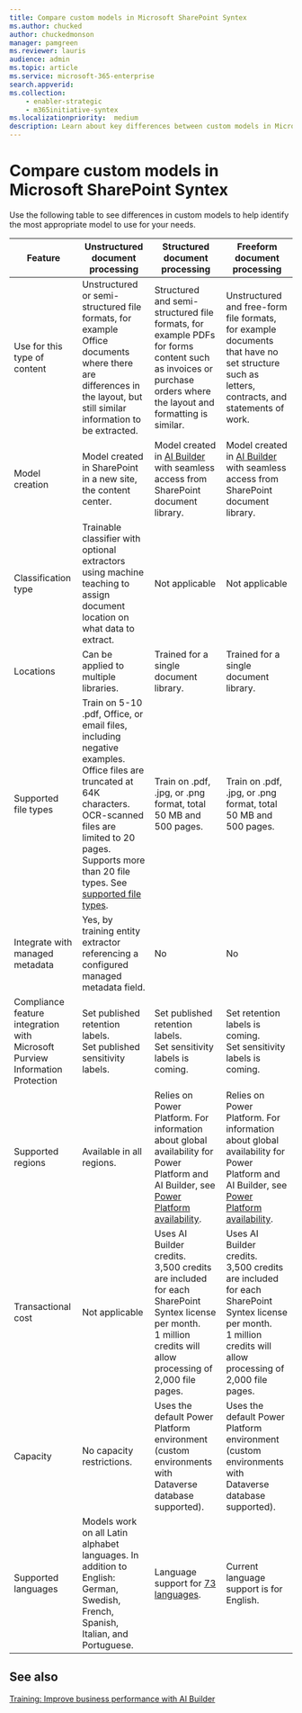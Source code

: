 ```yaml
---
title: Compare custom models in Microsoft SharePoint Syntex
ms.author: chucked
author: chuckedmonson
manager: pamgreen
ms.reviewer: lauris
audience: admin
ms.topic: article
ms.service: microsoft-365-enterprise
search.appverid: 
ms.collection: 
    - enabler-strategic
    - m365initiative-syntex
ms.localizationpriority:  medium
description: Learn about key differences between custom models in Microsoft SharePoint Syntex.
---
```


# Compare custom models in Microsoft SharePoint Syntex 

Use the following table to see differences in custom models to help identify the most appropriate model to use for your needs.

| Feature | Unstructured document processing | Structured document processing | Freeform document processing |
| ------- | ------- | ------- | ------- |
| Use for this type of content | Unstructured or semi-structured file formats, for example Office documents where there are differences in the layout, but still similar information to be extracted. | Structured and semi-structured file formats, for example PDFs for forms content such as invoices or purchase orders where the layout and formatting is similar.  | Unstructured and free-form file formats, for example documents that have no set structure such as letters, contracts, and statements of work. |
| Model creation | Model created in SharePoint in a new site, the content center.  | Model created in [AI Builder](ai-builder/overview) with seamless access from SharePoint document library.| Model created in [AI Builder](ai-builder/overview) with seamless access from SharePoint document library. |
| Classification type | Trainable classifier with optional extractors using machine teaching to assign document location on what data to extract. | Not applicable | Not applicable |
| Locations | Can be applied to multiple libraries. | Trained for a single document library. | Trained for a single document library. |
| Supported file types | Train on 5-10 .pdf, Office, or email files, including negative examples.<br>Office files are truncated at 64K characters. OCR-scanned files are limited to 20 pages. Supports more than 20 file types. See [supported file types](requirements-and-limitations.md#classify-and-extract-by-text-pattern).  | Train on .pdf, .jpg, or .png format, total 50 MB and 500 pages. | Train on .pdf, .jpg, or .png format, total 50 MB and 500 pages. |
| Integrate with managed metadata | Yes, by training entity extractor referencing a configured managed metadata field. | No | No |
| Compliance feature integration with Microsoft Purview Information Protection | Set published retention labels.<br>Set published sensitivity labels. | Set published retention labels.<br>Set sensitivity labels is coming. | Set retention labels is coming.<br>Set sensitivity labels is coming. |
| Supported regions| Available in all regions. | Relies on Power Platform. For information about global availability for Power Platform and AI Builder, see [Power Platform availability](https://dynamics.microsoft.com/geographic-availability/). | Relies on Power Platform. For information about global availability for Power Platform and AI Builder, see [Power Platform availability](https://dynamics.microsoft.com/geographic-availability/). |
| Transactional cost | Not applicable | Uses AI Builder credits.<br>3,500 credits are included for each SharePoint Syntex license per month.<br>1 million credits will allow processing of 2,000 file pages. | Uses AI Builder credits.<br>3,500 credits are included for each SharePoint Syntex license per month.<br>1 million credits will allow processing of 2,000 file pages. |
| Capacity | No capacity restrictions. | Uses the default Power Platform environment (custom environments with Dataverse database supported). | Uses the default Power Platform environment (custom environments with Dataverse database supported). |
| Supported languages| Models work on all Latin alphabet languages. In addition to English: German, Swedish, French, Spanish, Italian, and Portuguese. | Language support for [73 languages](/ai-builder/form-processing-model-requirements.md#languages-supportedt). | Current language support is for English. |

## See also

[Training: Improve business performance with AI Builder](/training/paths/improve-business-performance-ai-builder/?source=learn)


